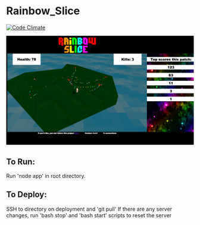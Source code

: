 Rainbow_Slice
=============

[![Code Climate](https://codeclimate.com/github/SimonHFrost/Rainbow_Slice.png)](https://codeclimate.com/github/SimonHFrost/Rainbow_Slice)

![Image of RainbowSlice](rainbowslice.png)

To Run:
-------

Run 'node app' in root directory.

To Deploy:
----------

SSH to directory on deployment and 'git pull'
If there are any server changes, run 'bash stop' and 'bash start' scripts to reset the server

